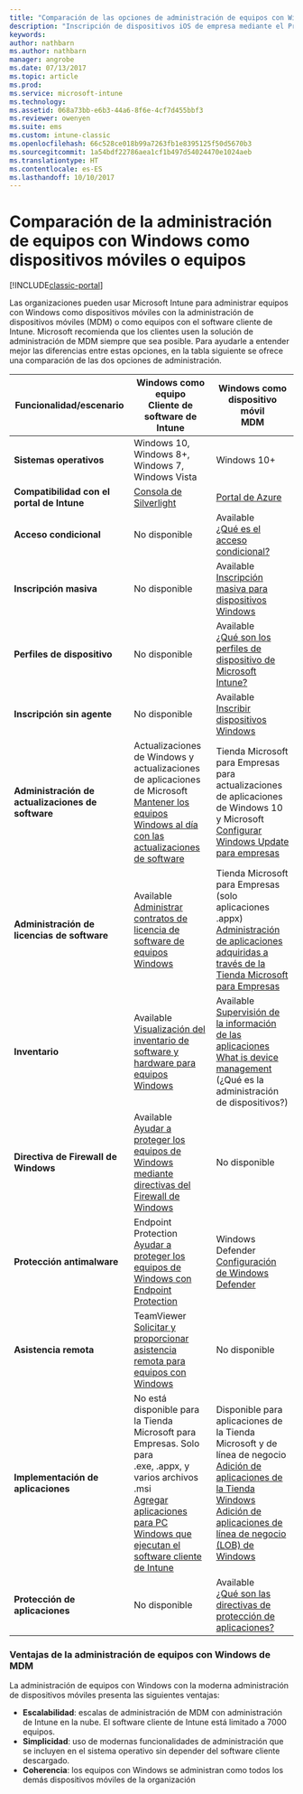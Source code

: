 ```yaml
---
title: "Comparación de las opciones de administración de equipos con Windows"
description: "Inscripción de dispositivos iOS de empresa mediante el Programa de inscripción de dispositivos (DEP) de Apple o Apple Configurator"
keywords: 
author: nathbarn
ms.author: nathbarn
manager: angrobe
ms.date: 07/13/2017
ms.topic: article
ms.prod: 
ms.service: microsoft-intune
ms.technology: 
ms.assetid: 068a73bb-e6b3-44a6-8f6e-4cf7d455bbf3
ms.reviewer: owenyen
ms.suite: ems
ms.custom: intune-classic
ms.openlocfilehash: 66c528ce018b99a7263fb1e8395125f50d5670b3
ms.sourcegitcommit: 1a54bdf22786aea1cf1b497d54024470e1024aeb
ms.translationtype: HT
ms.contentlocale: es-ES
ms.lasthandoff: 10/10/2017
---
```

# <a name="compare-managing-windows-pcs-as-computers-or-mobile-devices"></a>Comparación de la administración de equipos con Windows como dispositivos móviles o equipos

[!INCLUDE[classic-portal](../includes/classic-portal.md)]

Las organizaciones pueden usar Microsoft Intune para administrar equipos con Windows como dispositivos móviles con la administración de dispositivos móviles (MDM) o como equipos con el software cliente de Intune.  Microsoft recomienda que los clientes usen la solución de administración de MDM siempre que sea posible. Para ayudarle a entender mejor las diferencias entre estas opciones, en la tabla siguiente se ofrece una comparación de las dos opciones de administración.

|**Funcionalidad/escenario** |**Windows como equipo**<br>Cliente de software de Intune | **Windows como dispositivo móvil**<br>MDM |
|--------------|-------------------------------|-------------------------------|
|**Sistemas operativos** |Windows 10, Windows 8+, Windows 7, Windows Vista | Windows 10+ |
|**Compatibilidad con el portal de Intune** |[Consola de Silverlight](https://manage.microsoft.com)|[Portal de Azure](https://portal.azure.com) |
|**Acceso condicional**|No disponible|Available <br>[¿Qué es el acceso condicional?](https://docs.microsoft.com/intune-azure/conditional-access/what-is-conditional-access)|
|**Inscripción masiva**|No disponible|Available <br>[Inscripción masiva para dispositivos Windows](https://docs.microsoft.com/intune-azure/enroll-devices/bulk-enroll-windows)|
|**Perfiles de dispositivo**|No disponible|Available <br>[¿Qué son los perfiles de dispositivo de Microsoft Intune?](https://docs.microsoft.com/intune-azure/configure-devices/what-are-device-profiles)|
|**Inscripción sin agente**|No disponible |Available<br>[Inscribir dispositivos Windows](https://docs.microsoft.com/intune-azure/enroll-devices/enroll-windows-devices)|
|**Administración de actualizaciones de software**| Actualizaciones de Windows y actualizaciones de aplicaciones de Microsoft<br>[Mantener los equipos Windows al día con las actualizaciones de software](https://docs.microsoft.com/intune/deploy-use/keep-windows-pcs-up-to-date-with-software-updates-in-microsoft-intune)|Tienda Microsoft para Empresas para actualizaciones de aplicaciones de Windows 10 y Microsoft<br> [Configurar Windows Update para empresas](https://docs.microsoft.com/intune-azure/configure-devices/how-to-configure-windows-update-for-business) |
|**Administración de licencias de software**|Available <br>[Administrar contratos de licencia de software de equipos Windows](https://docs.microsoft.com/intune/deploy-use/manage-license-agreements-for-windows-pc-software-in-microsoft-intune)|Tienda Microsoft para Empresas (solo aplicaciones .appx)<br>[Administración de aplicaciones adquiridas a través de la Tienda Microsoft para Empresas](https://docs.microsoft.com/intune-azure/manage-apps/wsfb-apps)|
|**Inventario**|Available <br>[Visualización del inventario de software y hardware para equipos Windows](https://docs.microsoft.com/intune/deploy-use/view-hardware-and-software-inventory-for-windows-pcs-in-microsoft-intune)|Available <br>[Supervisión de la información de las aplicaciones](https://docs.microsoft.com/intune/apps-monitor)<br>[What is device management](https://docs.microsoft.com/intune/device-management) (¿Qué es la administración de dispositivos?)|
|**Directiva de Firewall de Windows**|Available <br>[Ayudar a proteger los equipos de Windows mediante directivas del Firewall de Windows](https://docs.microsoft.com/intune/deploy-use/help-protect-windows-pcs-using-windows-firewall-policies-in-microsoft-intune) |No disponible|
|**Protección antimalware**|Endpoint Protection<br>[Ayudar a proteger los equipos de Windows con Endpoint Protection](https://docs.microsoft.com/intune/deploy-use/help-secure-windows-pcs-with-endpoint-protection-for-microsoft-intune)|Windows Defender<br>[Configuración de Windows Defender](https://docs.microsoft.com/intune-azure/configure-devices/custom-for-windows-10#windows-defender-settings)|
|**Asistencia remota** |TeamViewer<br>[Solicitar y proporcionar asistencia remota para equipos con Windows](https://docs.microsoft.com/intune/deploy-use/request-and-provide-remote-assistance-for-windows-pcs-in-microsoft-intune)|No disponible |
|**Implementación de aplicaciones** | No está disponible para la Tienda Microsoft para Empresas. Solo para<br>.exe, .appx, y varios archivos .msi<br>[Agregar aplicaciones para PC Windows que ejecutan el software cliente de Intune](https://docs.microsoft.com/intune/deploy-use/add-apps-for-windows-pcs-in-microsoft-intune)|Disponible para aplicaciones de la Tienda Microsoft y de línea de negocio<br>[Adición de aplicaciones de la Tienda Windows](https://docs.microsoft.com/intune/store-apps-windows)<br>[Adición de aplicaciones de línea de negocio (LOB) de Windows](https://docs.microsoft.com/intune/lob-apps-windows)|
|**Protección de aplicaciones**|No disponible|Available <br>[¿Qué son las directivas de protección de aplicaciones?](https://docs.microsoft.com/intune-azure/manage-apps/what-is-app-protection-policy)|


### <a name="advantages-of-mdm-windows-pc-management"></a>Ventajas de la administración de equipos con Windows de MDM
La administración de equipos con Windows con la moderna administración de dispositivos móviles presenta las siguientes ventajas:
- **Escalabilidad**: escalas de administración de MDM con administración de Intune en la nube. El software cliente de Intune está limitado a 7000 equipos.
- **Simplicidad**: uso de modernas funcionalidades de administración que se incluyen en el sistema operativo sin depender del software cliente descargado.
- **Coherencia**: los equipos con Windows se administran como todos los demás dispositivos móviles de la organización
<!-- - **Cloud optimization** - -->
